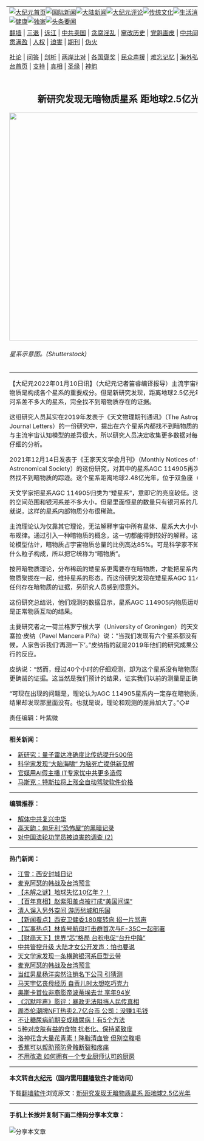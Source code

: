 <a name="1" id="1" target="_blank"></a><span id="1"></span>
<table align=center border="0"><tr><td colspan="2" VALIGN=TOP><a href="https://github.com/wlfpjr3170/djy/blob/master/gb/nf1351518.md#1"><img src="https://raw.githubusercontent.com/wlfpjr3170/www/master/t/djy/1.jpg" title="大纪元首页" alt="大纪元首页"></a><a href="https://github.com/wlfpjr3170/djy/blob/master/gb/n24hr.md#1"><img src="https://raw.githubusercontent.com/wlfpjr3170/www/master/t/djy/3.jpg" title="国际新闻" alt="国际新闻"></a><a href="https://github.com/wlfpjr3170/djy/blob/master/gb/nsc413.md#1"><img src="https://raw.githubusercontent.com/wlfpjr3170/www/master/t/djy/4.jpg" title="大陆新闻" alt="大陆新闻"></a><a href="https://github.com/wlfpjr3170/djy/blob/master/gb/news392.md#1"><img src="https://raw.githubusercontent.com/wlfpjr3170/www/master/t/djy/5.jpg" title="大纪元评论" alt="大纪元评论"></a><a href="https://github.com/wlfpjr3170/djy/blob/master/gb/news2007.md#1"><img src="https://raw.githubusercontent.com/wlfpjr3170/www/master/t/djy/6.jpg" title="传统文化" alt="传统文化"></a><a href="https://github.com/wlfpjr3170/djy/blob/master/gb/news2008.md#1"><img src="https://raw.githubusercontent.com/wlfpjr3170/www/master/t/djy/7.jpg" title="生活消费" alt="生活消费"></a><a href="https://github.com/wlfpjr3170/djy/blob/master/gb/ncyule.md#1"><img src="https://raw.githubusercontent.com/wlfpjr3170/www/master/t/djy/8.jpg" title="娱乐休闲" alt="娱乐休闲"></a><a href="https://github.com/wlfpjr3170/djy/blob/master/gb/nsc1002.md#1"><img src="https://raw.githubusercontent.com/wlfpjr3170/www/master/t/djy/9.jpg" title="健康" alt="健康"></a><a href="https://github.com/wlfpjr3170/djy/blob/master/gb/nf6092.md#1"><img src="https://raw.githubusercontent.com/wlfpjr3170/www/master/t/djy/10a.jpg" title="独家" alt="独家"></a><a href="https://github.com/wlfpjr3170/djy/blob/master/gb/nf4514.md#1"><img src="https://raw.githubusercontent.com/wlfpjr3170/www/master/t/djy/12a.jpg" title="头条要闻" alt="头条要闻"></a></td></tr>
<tr><td colspan="2" VALIGN=TOP><a target="_blank" href="https://github.com/wlfpjr3170/www/blob/master/README.md?zsrh#1">翻墙</a> | <a target="_blank" href="https://github.com/wlfpjr3170/djy/blob/master/gb/nf5657.md#1">三退</a> | <a target="_blank" href="https://github.com/wlfpjr3170/djy/blob/master/gb/nf6124.md#1">诉江</a> | <a target="_blank" href="https://github.com/wlfpjr3170/djy/blob/master/gb/nf1176117.md#1">中共卖国</a> | <a target="_blank" href="https://github.com/wlfpjr3170/djy/blob/master/gb/nf5773.md#1">贪腐淫乱</a> | <a target="_blank" href="https://github.com/wlfpjr3170/djy/blob/master/gb/nf1176115.md#1">窜改历史</a> | <a target="_blank" href="https://github.com/wlfpjr3170/djy/blob/master/gb/nf1176107.md#1">党魁画皮</a> | <a target="_blank" href="https://github.com/wlfpjr3170/djy/blob/master/gb/nf1320400.md#1">中共间谍</a> | <a target="_blank" href="https://github.com/wlfpjr3170/djy/blob/master/gb/nf1176114.md#1">破坏传统</a> | <a target="_blank" href="https://github.com/wlfpjr3170/ntdtv/blob/master/gb/prog447_1.md#1">恶贯满盈</a> | <a target="_blank" href="https://github.com/wlfpjr3170/djy/blob/master/gb/ncid278.md#1">人权</a> | <a target="_blank" href="https://github.com/wlfpjr3170/djy/blob/master/gb/nf1176111.md#1">迫害</a> | <a target="_blank" href="https://gitlab.com/szzdlab/mh-qikan/blob/master/README.md#1">期刊</a> | <a target="_blank" href="https://github.com/wlfpjr3170/djy/blob/master/gb/nf5562.md#1">伪火</a></p><p><a target="_blank" href="https://github.com/wlfpjr3170/djy/blob/master/gb/9p.md#1">社论</a> | <a target="_blank" href="https://github.com/wlfpjr3170/djy/blob/master/gb/nf4378.md#1">问答</a> | <a target="_blank" href="https://github.com/wlfpjr3170/djy/blob/master/gb/nf5792.md#1">剖析</a> | <a target="_blank" href="https://github.com/wlfpjr3170/djy/blob/master/gb/nf5735.md#1">两岸比对</a> | <a target="_blank" href="https://github.com/wlfpjr3170/djy/blob/master/gb/nf6119.md#1">各国褒奖</a> | <a target="_blank" href="https://github.com/wlfpjr3170/djy/blob/master/gb/nf6120.md#1">民众声援</a> | <a target="_blank" href="https://github.com/wlfpjr3170/djy/blob/master/gb/nf1188594.md#1">难忘记忆</a> | <a target="_blank" href="https://github.com/wlfpjr3170/djy/blob/master/gb/nf3180.md#1">海外弘传</a> | <a target="_blank" href="https://github.com/wlfpjr3170/djy/blob/master/gb/nf5410.md#1">万人上访</a> | <a target="_blank" href="https://github.com/wlfpjr3170/www/blob/master/README.md?zsrh#1">平台首页</a> | <a target="_blank" href="https://github.com/wlfpjr3170/djy/blob/master/gb/nf4386.md#1">支持</a> | <a target="_blank" href="https://github.com/wlfpjr3170/djy/blob/master/gb/nf4389.md#1">真相</a> | <a target="_blank" href="https://github.com/wlfpjr3170/djy/blob/master/gb/nf5790.md#1">圣缘</a> | <a target="_blank" href="https://github.com/wlfpjr3170/djy/blob/master/gb/nf4786.md#1">神韵</a></td></tr>
<tr><td VALIGN=TOP width="626"><h2 align=center>新研究发现无暗物质星系 距地球2.5亿光年</h2>
<img width="600" src="https://i.epochtimes.com/assets/uploads/2022/01/id13493766-galaxy-600x400.jpg" />
<h6>星系示意图。(Shutterstock) 
</h6>
<hr>
	<p>【大纪元2022年01月10日讯】（大纪元记者笛睿编译报导）主流宇宙模型认为，<ahref="https://github.com/wlfpjr3170/djy/blob/master/gb/tag/%E6%9A%97%E7%89%A9%E8%B4%A8.md#1">暗物质</a>是构成各个星系的重要成分。但是新研究发现，距离地球2.5亿光年的一个和银河系差不多大的星系，完全找不到暗物质存在的证据。</p>
<p>这组研究人员其实在2019年发表于《天文物理期刊通讯》（The Astrophysical Journal Letters）的一份研究中，提出在六个星系内都找不到<ahref="https://github.com/wlfpjr3170/djy/blob/master/gb/tag/%E6%9A%97%E7%89%A9%E8%B4%A8.md#1">暗物质</a>的踪迹。因为这与主流宇宙认知模型的差异很大，所以研究人员决定收集更多数据对每个星系进行更仔细的分析。</p>
<p>2021年12月14日发表于《王家天文学会月刊》（Monthly Notices of the Royal Astronomical Society）的这份研究，对其中的星系AGC 114905再次进行分析，仍然找不到暗物质的踪迹。这个星系距离地球2.48亿光年，位于双鱼座（Pisces）内。</p>
<p>天文学家把星系AGC 114905归类为“<ahref="https://github.com/wlfpjr3170/djy/blob/master/gb/tag/%E7%9F%AE%E6%98%9F%E7%B3%BB.md#1">矮星系</a>”，意即它的亮度较低。这是因为虽然它的空间范围和银河系差不多大小，但是里面恒星的数量只有银河系的几千分之一。也就说，这样的星系内部物质分布很稀疏。</p>
<p>主流理论认为仅靠其它理论，无法解释宇宙中所有星体、星系大大小小各种结构的分布规律。通过引入一种暗物质的概念，这一切都能得到较好的解释。这个主流宇宙理论模型估计，暗物质占宇宙物质总量的比例高达85%。可是科学家不知道它究竟是由什么粒子构成，所以把它统称为“暗物质”。</p>
<p>按照暗物质理论，分布稀疏的<ahref="https://github.com/wlfpjr3170/djy/blob/master/gb/tag/%E7%9F%AE%E6%98%9F%E7%B3%BB.md#1">矮星系</a>更需要存在暗物质，才能把星系内的天体和各种物质聚拢在一起，维持星系的形态。而这份研究发现在矮星系AGC 114905内找不到任何存在暗物质的证据，另研究人员感到很意外。</p>
<p>这份研究总结说，他们观测的数据显示，星系AGC 114905内物质运动的模式，完全是正常物质互动的结果。</p>
<p>主要研究者之一荷兰格罗宁根大学（University of Groningen）的天文学家帕维尔·曼塞拉·皮纳（Pavel Mancera Pi?a）说：“当我们发现有六个星系都没有暗物质的时候，人家告诉我们‘再测一下’。”皮纳指的就是2019年他们的研究成果公布出来以后同行的反应。</p>
<p>皮纳说：“然而，经过40个小时的仔细观测，却为这个星系没有暗物质的说法提供了更确凿的证据。这当然是我们预计的结果，证实我们以前的测量是正确的。”</p>
<p>“可现在出现的问题是，理论认为AGC 114905星系内一定存在暗物质，我们的测量结果却发现那里面没有。也就是说，理论和观测的差异加大了。”◇#</p>
<p>责任编辑：叶紫微</p>
	
<hr>


<strong>相关新闻：</strong>
<li><a href="https://github.com/wlfpjr3170/djy/blob/master/gb/22/1/10/n13493737.md#1">新研究：量子雷达准确度比传统提升500倍</a></li>
<li><a href="https://github.com/wlfpjr3170/djy/blob/master/gb/22/1/10/n13493774.md#1">科学家发现“大脑海啸” 为脑死亡提供新见解</a></li>
<li><a href="https://github.com/wlfpjr3170/djy/blob/master/gb/22/1/9/n13491484.md#1">官媒用AI假主播 IT专家忧中共更多造假</a></li>
<li><a href="https://github.com/wlfpjr3170/djy/blob/master/gb/22/1/8/n13491104.md#1">马斯克：特斯拉将上涨全自动驾驶软件价格</a></li>
<hr>


<strong>编辑推荐：</strong>
<li><a href="https://github.com/upjkzu3674/djy/blob/master/gb/18/3/21/n10237682.md?dfh#1" target="_blank">解体中共复兴中华</a></li><li><a href="https://github.com/tsiac2612/djy/blob/master/gb/17/10/31/n9788740.md#1" target="_blank">高天韵：匈牙利“恐怖屋”的黑暗记录</a></li><li><a href="https://github.com/tsiac2612/djy/blob/master/gb/17/6/6/n9230640.md#1" target="_blank">对中国法轮功学员被迫害的调查 (2)</a></li>
<hr>

<strong>热门新闻：</strong>
<li><a href="https://github.com/wpgetv3889/djy/blob/master/gb/22/1/4/n13481009.md#1">江雪：西安封城日记</a></li>
<li><a href="https://github.com/wpgetv3889/djy/blob/master/gb/22/1/3/n13479197.md#1">麦克阿瑟的韩战及台湾预言</a></li>
<li><a href="https://github.com/wpgetv3889/djy/blob/master/gb/22/1/3/n13477735.md#1">【未解之谜】地球失忆10亿年？！</a></li>
<li><a href="https://github.com/wpgetv3889/djy/blob/master/gb/21/12/30/n13470511.md#1">【百年真相】赵紫阳差点被打成“美国间谍”</a></li>
<li><a href="https://github.com/wpgetv3889/djy/blob/master/gb/21/12/19/n13446848.md#1">清人误入另外空间 游历愁城和乐国</a></li>
<li><a href="https://github.com/wpgetv3889/djy/blob/master/gb/22/1/7/n13489301.md#1">【新闻看点】西安卫健委180度转向 招一片骂声</a></li>
<li><a href="https://github.com/wpgetv3889/djy/blob/master/gb/22/1/7/n13489147.md#1">【军事热点】林肯号航母打击群首次与F-35C一起部署</a></li>
<li><a href="https://github.com/wpgetv3889/djy/blob/master/gb/22/1/9/n13491336.md#1">【财商天下】世界“芯”格局 台积电促“台升中降”</a></li>
<li><a href="https://github.com/wpgetv3889/djy/blob/master/gb/22/1/8/n13490775.md#1">中共管控升级 大陆才女公开发声：怕也要说</a></li>
<li><a href="https://github.com/wpgetv3889/djy/blob/master/gb/22/1/8/n13489795.md#1">天文学家发现一条横跨银河系巨型云带</a></li>
<li><a href="https://github.com/wpgetv3889/djy/blob/master/gb/22/1/3/n13479197.md#1">麦克阿瑟的韩战及台湾预言</a></li>
<li><a href="https://github.com/wpgetv3889/djy/blob/master/gb/22/1/7/n13489324.md#1">当红男星杨洋突然注销名下公司 引猜测</a></li>
<li><a href="https://github.com/wpgetv3889/djy/blob/master/gb/22/1/7/n13489144.md#1">马天宇忆丧母经历 自责儿时太想吃巧克力</a></li>
<li><a href="https://github.com/wpgetv3889/djy/blob/master/gb/22/1/7/n13489277.md#1">奥斯卡首位非裔影帝波蒂埃去世 享年94岁</a></li>
<li><a href="https://github.com/wpgetv3889/djy/blob/master/gb/22/1/8/n13490543.md#1">《沉默呼声》影评：暴政无法阻挡人民传真相</a></li>
<li><a href="https://github.com/wpgetv3889/djy/blob/master/gb/22/1/7/n13488546.md#1">周杰伦潮牌NFT热卖2.7亿台币 公司：没赚1毛钱</a></li>
<li><a href="https://github.com/wpgetv3889/djy/blob/master/gb/22/1/7/n13488671.md#1">不让糖尿病前期变成糖尿病！有5个方法</a></li>
<li><a href="https://github.com/wpgetv3889/djy/blob/master/gb/22/1/8/n13490324.md#1">5种对皮肤有益的食物 抗老化、保持紧致度</a></li>
<li><a href="https://github.com/wpgetv3889/djy/blob/master/gb/22/1/6/n13486574.md#1">洛神花含大量花青素！降脂清血管 但别空腹喝</a></li>
<li><a href="https://github.com/wpgetv3889/djy/blob/master/gb/22/1/7/n13488125.md#1">香蕉可以帮助预防骨骼断裂和疼痛</a></li>
<li><a href="https://github.com/wpgetv3889/djy/blob/master/gb/22/1/7/n13488695.md#1">不用改造 如何拥有一个专业厨师认可的厨房</a></li>
<hr>

<strong>本文转自<a href="https://www.epochtimes.com">大纪元</a>（国内需用<a href="https://github.com/wlfpjr3170/www/blob/master/README.md#8">翻墙软件</a>才能访问）</strong><p>下载<a href="https://github.com/wlfpjr3170/www/blob/master/README.md#8">翻墙软件</a>浏览原文：<a href="https://www.epochtimes.com/gb/22/1/10/n13493755.htm">新研究发现无暗物质星系 距地球2.5亿光年</a></p><hr>

<strong>手机上长按并复制下面二维码分享本文章：</strong><br><br><img src="https://chart.apis.google.com/chart?cht=qr&chs=240x240&choe=UTF-8&chld=M|2&chl=https://github.com/wlfpjr3170/djy/blob/master/gb/22/1/10/n13493755.md%231" title="分享本文章"></td><td VALIGN=TOP><a href="https://github.com/wlfpjr3170/djy/blob/master/gb/16/1/21/n4622075.md?dfh#1" target="_blank"><img src="https://raw.githubusercontent.com/wlfpjr3170/djy/master/gb/300/wei-f1.jpg" title="中共的伪火骗局"  alt="中共的伪火骗局"></a><br><a href="https://github.com/wlfpjr3170/www/blob/master/README.md?dfh#9" target="_blank"><img src="https://raw.githubusercontent.com/wlfpjr3170/djy/master/gb/300/yong-h.jpg" title="永恒的见证"  alt="永恒的见证"></a><br><a href="https://github.com/wlfpjr3170/djy/blob/master/gb/13/9/29/n3974789.md?dfh#1" target="_blank"><img src="https://raw.githubusercontent.com/wlfpjr3170/djy/master/gb/300/shang-lnz.jpg" title="善良女子被中共投男牢"  alt="善良女子被中共投男牢"></a><br><a href="https://github.com/wlfpjr3170/djy/blob/master/gb/16/3/16/n4663449.md?dfh#1" target="_blank"><img src="https://raw.githubusercontent.com/wlfpjr3170/djy/master/gb/300/huo-z3.jpg" title="警卫目击活摘器官"  alt="警卫目击活摘器官"></a><br><a href="https://github.com/wlfpjr3170/djy/blob/master/gb/16/8/7/n8177641.md?dfh#1" target="_blank"><img src="https://raw.githubusercontent.com/wlfpjr3170/djy/master/gb/300/huo-z4.jpg" title="证人描述活摘恐怖"  alt="证人描述活摘恐怖"></a><br><a href="https://github.com/wlfpjr3170/djy/blob/master/gb/10/4/19/n2881569.md?dfh#1" target="_blank"><img src="https://raw.githubusercontent.com/wlfpjr3170/djy/master/gb/300/huo-z1.jpg" title="揭开活摘器官黑幕"  alt="揭开活摘器官黑幕"></a><br><a href="https://github.com/wlfpjr3170/djy/blob/master/gb/10/11/7/n3077476.md?dfh#1" target="_blank"><img src="https://raw.githubusercontent.com/wlfpjr3170/djy/master/gb/300/ma-ks.jpg" title="马克思的成魔之路"  alt="马克思的成魔之路"></a><br><a href="https://github.com/wlfpjr3170/djy/blob/master/gb/14/6/9/n4173977.md?dfh#1" target="_blank"><img src="https://raw.githubusercontent.com/wlfpjr3170/djy/master/gb/300/chang-zs.jpg" title="藏字石 蕴天机"  alt="藏字石 蕴天机"></a><br><a href="https://github.com/wlfpjr3170/djy/blob/master/gb/18/5/10/n10381511.md?dfh#1" target="_blank"><img src="https://raw.githubusercontent.com/wlfpjr3170/djy/master/gb/300/st1.jpg" title="关注三亿人三退"  alt="关注三亿人三退"></a><br><a href="https://github.com/wlfpjr3170/djy/blob/master/gb/18/3/21/n10237682.md?dfh#1" target="_blank"><img src="https://raw.githubusercontent.com/wlfpjr3170/djy/master/gb/300/jie-t.jpg" title="解体中共复兴中华"  alt="解体中共复兴中华"></a><br><a href="https://github.com/wlfpjr3170/djy/blob/master/gb/9/2/9/n2422991.md?dfh#1" target="_blank"><img src="https://raw.githubusercontent.com/wlfpjr3170/djy/master/gb/300/gao-zs.jpg" title="中共迫害良心律师"  alt="中共迫害良心律师"></a><br><a href="https://github.com/wlfpjr3170/djy/blob/master/gb/18/12/9/n10900044.md?dfh#1" target="_blank"><img src="https://raw.githubusercontent.com/wlfpjr3170/djy/master/gb/300/sj1.jpg" title="三百多万人举报江泽民"  alt="三百多万人举报江泽民"></a><br><a href="https://github.com/wlfpjr3170/djy/blob/master/gb/18/8/28/n10672014.md?dfh#1" target="_blank"><img src="https://raw.githubusercontent.com/wlfpjr3170/djy/master/gb/300/sj2.jpg" title="这些官员为何起诉江泽民"  alt="这些官员为何起诉江泽民"></a><br><a href="https://github.com/wlfpjr3170/djy/blob/master/gb/8/12/18/n2367165.md?dfh#1" target="_blank"><img src="https://raw.githubusercontent.com/wlfpjr3170/djy/master/gb/300/liangan.jpg" title="海峡两岸的强烈对比"  alt="海峡两岸的强烈对比"></a><br><a href="https://github.com/wlfpjr3170/djy/blob/master/gb/15/12/10/n4593139.md?dfh#1" target="_blank"><img src="https://raw.githubusercontent.com/wlfpjr3170/djy/master/gb/300/jia-ndzl.jpg" title="加拿大总理的贺信"  alt="加拿大总理的贺信"></a><br><a href="https://github.com/wlfpjr3170/djy/blob/master/gb/11/6/17/n3289382.md?dfh#1" target="_blank"><img src="https://raw.githubusercontent.com/wlfpjr3170/djy/master/gb/300/xiao-wd.jpg" title="探寻真相兼听则明"  alt="探寻真相兼听则明"></a><br><a href="https://github.com/wlfpjr3170/djy/blob/master/gb/18/10/27/n10812623.md?dfh#1" target="_blank"><img src="https://raw.githubusercontent.com/wlfpjr3170/djy/master/gb/300/yindu.jpg" title="印度媒体报道东方"  alt="印度媒体报道东方"></a><br><a href="https://github.com/wlfpjr3170/djy/blob/master/gb/18/6/9/n10469652.md?dfh#1" target="_blank"><img src="https://raw.githubusercontent.com/wlfpjr3170/djy/master/gb/300/xie-j.jpg" title="不一样的海外校园"  alt="不一样的海外校园"></a><br><a href="https://github.com/wlfpjr3170/djy/blob/master/gb/7/4/5/n1669415.md?dfh#1" target="_blank"><img src="https://raw.githubusercontent.com/wlfpjr3170/djy/master/gb/300/li-up.jpg" title="从大师到徒弟的传奇"  alt="从大师到徒弟的传奇"></a><br><a href="https://github.com/wlfpjr3170/djy/blob/master/gb/17/5/26/n9191512.md?dfh#1" target="_blank"><img src="https://raw.githubusercontent.com/wlfpjr3170/djy/master/gb/300/zfl2.jpg" title="亿万人与东方一本奇书"  alt="亿万人与东方一本奇书"></a><br><a href="https://github.com/wlfpjr3170/djy/blob/master/gb/13/11/27/n4020290.md?dfh#1" target="_blank"><img src="https://raw.githubusercontent.com/wlfpjr3170/djy/master/gb/300/zhen-h.jpg" title="大陆见不到的震撼场面"  alt="大陆见不到的震撼场面"></a><br><a href="https://github.com/wlfpjr3170/djy/blob/master/gb/15/7/17/n4482910.md?dfh#1" target="_blank"><img src="https://raw.githubusercontent.com/wlfpjr3170/djy/master/gb/300/dalu-sk.jpg" title="人心向善 大陆当初盛况"  alt="人心向善 大陆当初盛况"></a><br><a href="https://github.com/wlfpjr3170/djy/blob/master/gb/19/1/5/n10955468.md?dfh#1" target="_blank"><img src="https://raw.githubusercontent.com/wlfpjr3170/djy/master/gb/300/zfl1.jpg" title="追寻真理 这书讲什么"  alt="追寻真理 这书讲什么"></a><br><a href="https://github.com/wlfpjr3170/www/blob/master/README.md?dfh#1" target="_blank"><img src="https://raw.githubusercontent.com/wlfpjr3170/djy/master/gb/300/fq1.jpg" title="下载免费翻墙软件"  alt="下载免费翻墙软件"></a><br></td></tr></table>
